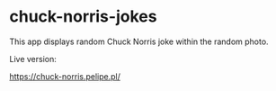 # chuck-norris-jokes
This app displays random Chuck Norris joke within the random photo.

Live version:

https://chuck-norris.pelipe.pl/
